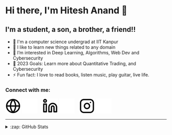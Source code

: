 # Hi there, I'm Hitesh Anand 👋 

## I'm a student, a son, a brother, a friend!!

- 🔭 I'm a computer science undergrad at IIT Kanpur
- 🌱 I like to learn new things related to any domain
- 👯 I’m interested in Deep Learning, Algorithms, Web Dev and Cybersecurity
- 🥅 2023 Goals: Learn more about Quantitative Trading, and Cybersecurity
- ⚡ Fun fact: I love to read books, listen music, play guitar, live life.

### Connect with me:

[![website](./img/globe-light.svg)](https://hitesh-anand.github.io/homepage)
[![website](./img/globe-dark.svg)](https://hitesh-anand.github.io/homepage)
&nbsp;&nbsp;
[![website](./img/linkedin-light.svg)](https://www.linkedin.com/in/hitesh-anand#gh-light-mode-only)
[![website](./img/linkedin-dark.svg)](https://www.linkedin.com/in/hitesh-anand#gh-dark-mode-only)
&nbsp;&nbsp;
[![website](./img/instagram-light.svg)](https://www.instagram.com/hi.tesh6728/#gh-light-mode-only)
[![website](./img/instagram-dark.svg)](https://www.instagram.com/hi.tesh6728/#gh-dark-mode-only)

---


<details>
  <summary>:zap: GitHub Stats</summary>

  <img align="left" alt="hitesh-anand's GitHub Stats" src="https://github-readme-stats.vercel.app/api?username=hitesh-anand&show_icons=true&hide_border=false&title_color=ff652f&icon_color=FFE400&bg_color=09131B&text_color=ffffff&border_color=0c1a25" />

</details>

[website]: https://hitesh-anand.github.io/homepage-react/
[instagram]: https://www.instagram.com/hi.tesh6728/
[linkedin]: https://www.linkedin.com/in/hitesh-anand

